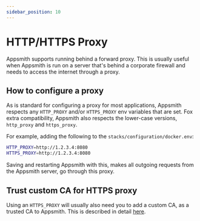 ```yaml
---
sidebar_position: 10
---
```

# HTTP/HTTPS Proxy

Appsmith supports running behind a forward proxy. This is usually useful when Appsmith is run on a server that's behind a corporate firewall and needs to access the internet through a proxy.

## How to configure a proxy

As is standard for configuring a proxy for most applications, Appsmith respects any `HTTP_PROXY` and/or `HTTPS_PROXY` env variables that are set. Fox extra compatibility, Appsmith also respects the lower-case versions, `http_proxy` and `https_proxy`.

For example, adding the following to the `stacks/configuration/docker.env`:

```sh
HTTP_PROXY=http://1.2.3.4:8080
HTTPS_PROXY=http://1.2.3.4:8080
```

Saving and restarting Appsmith with this, makes all outgoing requests from the Appsmith server, go through this proxy.

## Trust custom CA for HTTPS proxy

Using an `HTTPS_PROXY` will usually also need you to add a custom CA, as a trusted CA to Appsmith. This is described in detail [here](/getting-started/setup/instance-configuration/custom-domain/custom-ca-root-certificate).
